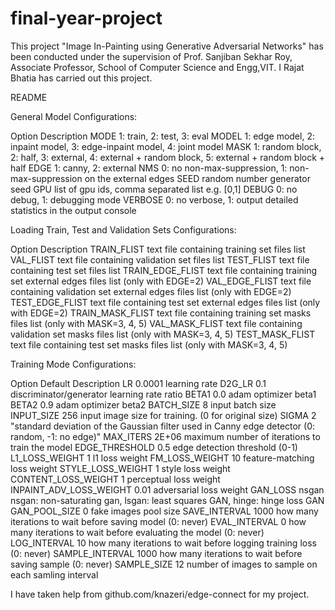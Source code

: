 # final-year-project
This project "Image In-Painting using Generative Adversarial Networks" has been conducted under the supervision of Prof. Sanjiban Sekhar Roy, Associate Professor, School of Computer Science and Engg,VIT.
I Rajat Bhatia has carried out this project.

README

General Model Configurations:

Option	Description
MODE	1: train, 2: test, 3: eval
MODEL	1: edge model, 2: inpaint model, 3: edge-inpaint model, 4: joint model
MASK	1: random block, 2: half, 3: external, 4: external + random block, 5: external + random block + half
EDGE	1: canny, 2: external
NMS	0: no non-max-suppression, 1: non-max-suppression on the external edges
SEED	random number generator seed
GPU	list of gpu ids, comma separated list e.g. [0,1]
DEBUG	0: no debug, 1: debugging mode
VERBOSE	0: no verbose, 1: output detailed statistics in the output console

Loading Train, Test and Validation Sets Configurations:

Option	Description
TRAIN_FLIST	text file containing training set files list
VAL_FLIST	text file containing validation set files list
TEST_FLIST	text file containing test set files list
TRAIN_EDGE_FLIST	text file containing training set external edges files list (only with EDGE=2)
VAL_EDGE_FLIST	text file containing validation set external edges files list (only with EDGE=2)
TEST_EDGE_FLIST	text file containing test set external edges files list (only with EDGE=2)
TRAIN_MASK_FLIST	text file containing training set masks files list (only with MASK=3, 4, 5)
VAL_MASK_FLIST	text file containing validation set masks files list (only with MASK=3, 4, 5)
TEST_MASK_FLIST	text file containing test set masks files list (only with MASK=3, 4, 5)

Training Mode Configurations:

Option	Default	Description
LR	0.0001	learning rate
D2G_LR	0.1	discriminator/generator learning rate ratio
BETA1	0.0	adam optimizer beta1
BETA2	0.9	adam optimizer beta2
BATCH_SIZE	8	input batch size
INPUT_SIZE	256	input image size for training. (0 for original size)
SIGMA	2	"standard deviation of the Gaussian filter used in Canny edge detector
(0: random, -1: no edge)"
MAX_ITERS	2E+06	maximum number of iterations to train the model
EDGE_THRESHOLD	0.5	edge detection threshold (0-1)
L1_LOSS_WEIGHT	1	l1 loss weight
FM_LOSS_WEIGHT	10	feature-matching loss weight
STYLE_LOSS_WEIGHT	1	style loss weight
CONTENT_LOSS_WEIGHT	1	perceptual loss weight
INPAINT_ADV_LOSS_WEIGHT	0.01	adversarial loss weight
GAN_LOSS	nsgan	nsgan: non-saturating gan, lsgan: least squares GAN, hinge: hinge loss GAN
GAN_POOL_SIZE	0	fake images pool size
SAVE_INTERVAL	1000	how many iterations to wait before saving model (0: never)
EVAL_INTERVAL	0	how many iterations to wait before evaluating the model (0: never)
LOG_INTERVAL	10	how many iterations to wait before logging training loss (0: never)
SAMPLE_INTERVAL	1000	how many iterations to wait before saving sample (0: never)
SAMPLE_SIZE	12	number of images to sample on each samling interval

I have taken help from github.com/knazeri/edge-connect for my project.
